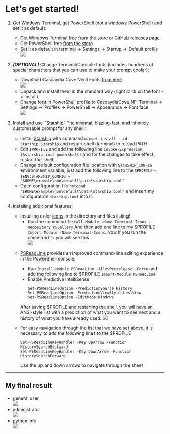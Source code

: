 # Let's get started!

1. Get Windows Terminal, get PowerShell (not a windows PowerShell) and set it as default:
   - Get Windows Terminal free [from the store](https://www.microsoft.com/en-us/p/windows-terminal/9n0dx20hk701?activetab=pivot:overviewtab) or [GitHub releases page](https://github.com/microsoft/terminal/releases)
   - Get PowerShell free [from the store](https://www.microsoft.com/en-us/p/powershell/9mz1snwt0n5d?activetab=pivot:overviewtab)
   - Set it as default in terminal -> Settings -> Startup -> Default profile  
     ![](https://i.imgur.com/H0hskkH.jpeg)
2. ***(OPTIONAL)*** Change Terminal/Console fonts (includes hundreds of special characters that you can use to make your prompt cooler):
   - Download Cascaydia Cove Nerd Fonts [from here](https://www.nerdfonts.com/font-downloads)  
     ![](https://i.imgur.com/g0RQw7G.jpeg)
   - Unpack and install them in the standard way (right click on the font -> install)
   - Change font in PowerShell profile to CascaydiaCove NF: Terminal -> Settings -> Profiles -> PowerShell -> Appearance -> Font face  
     ![](https://i.imgur.com/xIpf83v.jpeg)
3. Install and use "Starship" The minimal, blazing-fast, and infinitely customizable prompt for any shell!:
   - Install [Starship](https://starship.rs/) with command `winget install --id Starship.Starship` and restart shell (terminal) to reload PATH
   - Edit `$PROFILE` and add the following line `Invoke-Expression (&starship init powershell)` and for the changes to take effect, restart the shell.
   - Change default configuration file location with `STARSHIP_CONFIG` environment variable, just add the following line to the `$PROFILE` - `$ENV:STARSHIP_CONFIG = "$HOME\example\non\default\path\starship.toml"`
   - Open configuration file `notepad "$HOME\example\non\default\path\starship.toml"` and insert my configuration `starship.toml` into it.
4. Installing additional features:

   - Installing color [icons](https://github.com/devblackops/Terminal-Icons) in the directory and files listing!
     - Run the command `Install-Module -Name Terminal-Icons -Repository PSGallery` And then add one line to my $PROFILE `Import-Module -Name Terminal-Icons`. Now if you run the command `ls` you will see this  
       ![](https://i.imgur.com/e4sj4Nm.jpeg)

   * [PSReadLine](https://docs.microsoft.com/en-us/powershell/module/psreadline/about/about_psreadline?view=powershell-7.2) provides an improved command-line editing experience in the PowerShell console:

     - Run `Install-Module PSReadLine -AllowPrerelease -Force` and add the following line to $PROFILE `Import-Module PSReadLine`
     - Enable Predictive IntelliSense
       ```
       Set-PSReadLineOption -PredictionSource History
       Set-PSReadLineOption -PredictionViewStyle ListView
       Set-PSReadLineOption -EditMode Windows
       ```

     After saving $PROFILE and restarting the shell, you will have an ANSI-style list with a prediction of what you want to see next and a history of what you have already used.
     ![](https://i.imgur.com/a6RTvXN.png)

   * For easy navigation through the list that we have set above, it is necessary to add the following lines to the $PROFILE

     ```
     Set-PSReadLineKeyHandler -Key UpArrow -Function HistorySearchBackward
     Set-PSReadLineKeyHandler -Key DownArrow -Function HistorySearchForward
     ```

     Use the up and down arrows to navigate through the sheet
---

## My final result

- general user  
   ![](https://i.imgur.com/7i1xczW.png)
- administrator  
   ![](https://i.imgur.com/bETIHzb.png)
- python info  
   ![](https://i.imgur.com/btyq3hB.png)

